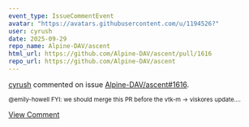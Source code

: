 ```yaml
---
event_type: IssueCommentEvent
avatar: "https://avatars.githubusercontent.com/u/1194526?"
user: cyrush
date: 2025-09-29
repo_name: Alpine-DAV/ascent
html_url: https://github.com/Alpine-DAV/ascent/pull/1616
repo_url: https://github.com/Alpine-DAV/ascent
---
```


<a href='https://github.com/cyrush' target='_blank'>cyrush</a> commented on issue <a href='https://github.com/Alpine-DAV/ascent/pull/1616' target='_blank'>Alpine-DAV/ascent#1616</a>.

<small>@emily-howell  FYI: we should merge this PR before the vtk-m -> viskores update....</small>

<a href='https://github.com/Alpine-DAV/ascent/pull/1616' target='_blank'>View Comment</a>
